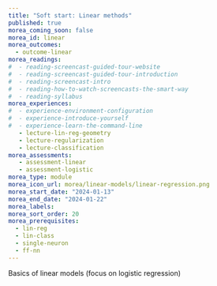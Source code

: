 ```yaml
---
title: "Soft start: Linear methods"
published: true
morea_coming_soon: false
morea_id: linear
morea_outcomes:
  - outcome-linear
morea_readings:
#  - reading-screencast-guided-tour-website
#  - reading-screencast-guided-tour-introduction
#  - reading-screencast-intro
#  - reading-how-to-watch-screencasts-the-smart-way
#  - reading-syllabus
morea_experiences:
#  - experience-environment-configuration
#  - experience-introduce-yourself
#  - experience-learn-the-command-line
   - lecture-lin-reg-geometry
   - lecture-regularization
   - lecture-classification
morea_assessments:
   - assessment-linear
   - assessment-logistic
morea_type: module
morea_icon_url: morea/linear-models/linear-regression.png
morea_start_date: "2024-01-13"
morea_end_date: "2024-01-22"
morea_labels:
morea_sort_order: 20
morea_prerequisites:
  - lin-reg
  - lin-class
  - single-neuron
  - ff-nn
---
```


Basics of linear models (focus on logistic regression)
